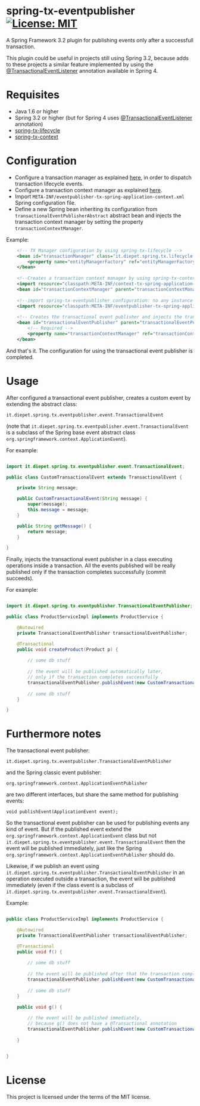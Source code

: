 # spring-tx-eventpublisher [![License: MIT](https://img.shields.io/badge/License-MIT-yellow.svg)](https://opensource.org/licenses/MIT)
A Spring Framework 3.2 plugin for publishing events only after a successfull transaction.

This plugin could be useful in projects still using Spring 3.2, because adds to these projects a similar feature implemented by using the [@TransactionalEventListener](https://spring.io/blog/2015/02/11/better-application-events-in-spring-framework-4-2) annotation available in Spring 4.

# Requisites

* Java 1.6 or higher
* Spring 3.2 or higher (but for Spring 4 uses [@TransactionalEventListener](https://spring.io/blog/2015/02/11/better-application-events-in-spring-framework-4-2) annotation)
* [spring-tx-lifecycle](https://github.com/diepet/spring-tx-lifecycle)
* [spring-tx-context](https://github.com/diepet/spring-tx-context)


# Configuration

* Configure a transaction manager as explained [here](https://github.com/diepet/spring-tx-lifecycle), in order to dispatch transaction lifecycle events.
* Configure a transaction context manager as explained [here](https://github.com/diepet/spring-tx-context).
* Import `META-INF/eventpublisher-tx-spring-application-context.xml` Spring configuration file.
* Define a new Spring bean inheriting its configuration from `transactionalEventPublisherAbstract` abstract bean and injects the transaction context manager by setting the property `transactionContextManager`.

Example:

```xml
	<!-- TX Manager configuration by using spring-tx-lifecycle -->		
	<bean id="transactionManager" class="it.diepet.spring.tx.lifecycle.EventDispatcherJpaTransactionManager">
		<property name="entityManagerFactory" ref="entityManagerFactory"></property>
	</bean>
	
	<!--Creates a transaction context manager by using spring-tx-context -->
	<import resource="classpath:META-INF/context-tx-spring-application-context.xml"/>
	<bean id="transactionContextManager" parent="transactionContextManagerAbstract" />
	
	<!--import spring-tx-eventpublisher configuration: no any instance will be created in the Spring context-->
	<import resource="classpath:META-INF/eventpublisher-tx-spring-application-context.xml"/>
	
	<!-- Creates the transactional event publisher and injects the transaction context manager -->
	<bean id="transactionalEventPublisher" parent="transactionalEventPublisherAbstract">
		<!-- Required -->
		<property name="transactionContextManager" ref="transactionContextManager" />
	</bean> 
```

And that's it. The configuration for using the transactional event publisher is completed.

# Usage


After configured a transactional event publisher, creates a custom event by extending the abstract class:

`it.diepet.spring.tx.eventpublisher.event.TransactionalEvent`

(note that `it.diepet.spring.tx.eventpublisher.event.TransactionalEvent` is a subclass of the Spring base event abstract class `org.springframework.context.ApplicationEvent`).

For example:

```Java

import it.diepet.spring.tx.eventpublisher.event.TransactionalEvent;

public class CustomTransactionalEvent extends TransactionalEvent {

	private String message;

	public CustomTransactionalEvent(String message) {
		super(message);
		this.message = message;
	}

	public String getMessage() {
		return message;
	}

}
```
Finally, injects the transactional event publisher in a class executing operations inside a transaction. All the events published will be really published only if the transaction completes successfully (commit succeeds).

For example:

```Java

import it.diepet.spring.tx.eventpublisher.TransactionalEventPublisher;

public class ProductServiceImpl implements ProductService {

	@Autowired
	private TransactionalEventPublisher transactionalEventPublisher;

	@Transactional
	public void createProduct(Product p) {
		
		// some db stuff
		
		// the event will be published automatically later, 
		// only if the transaction completes successfully
		transactionalEventPublisher.publishEvent(new CustomTransactionalEvent("Product created"));
		
		// some db stuff
	}

} 
```

# Furthermore notes

The transactional event publisher:

`it.diepet.spring.tx.eventpublisher.TransactionalEventPublisher`

and the Spring classic event publisher:

`org.springframework.context.ApplicationEventPublisher`

are two different interfaces, but share the same method for publishing events:

`void publishEvent(ApplicationEvent event);`

So the transactional event publisher can be used for publishing events any kind of event. But if the published event  extend the `org.springframework.context.ApplicationEvent` class but not `it.diepet.spring.tx.eventpublisher.event.TransactionalEvent` then the event will be published immediately, just like the Spring `org.springframework.context.ApplicationEventPublisher` should do.

Likewise, if we publish an event using `it.diepet.spring.tx.eventpublisher.TransactionalEventPublisher` in an operation executed outside a transaction, the event will be published immediately (even if the class event is a subclass of `it.diepet.spring.tx.eventpublisher.event.TransactionalEvent`).

Example:

```Java

public class ProductServiceImpl implements ProductService {

	@Autowired
	private TransactionalEventPublisher transactionalEventPublisher;

	@Transactional
	public void f() {
		
		// some db stuff
		
		// the event will be published after that the transaction completes successfully
		transactionalEventPublisher.publishEvent(new CustomTransactionalEvent("Launched f()"));
		
		// some db stuff
	}

	public void g() {
		
		// the event will be published immediately, 
		// because g() does not have a @Transactional annotation
		transactionalEventPublisher.publishEvent(new CustomTransactionalEvent("Launched g()"));
		
	}


} 

```

# License

This project is licensed under the terms of the MIT license.


